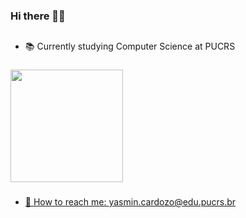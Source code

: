 <!--
**4gu1rr3/4gu1rr3** is a ✨ _special_ ✨ repository because its `README.md` (this file) appears on your GitHub profile.

Here are some ideas to get you started:

- 🔭 I’m currently working on ...
- 🌱 I’m currently learning ...
- 👯 I’m looking to collaborate on ...
- 🤔 I’m looking for help with ...
- 💬 Ask me about ...
- 📫 How to reach me: ...
- 😄 Pronouns: ...
- ⚡ Fun fact: ...
-->
### Hi there 👋✨

##
- 📚 Currently studying Computer Science at PUCRS

###
<div>
 <a href="https://github.com/4gu1rr3">
  <img height="180em" src="https://github-readme-stats.vercel.app/api?username=4gu1rr3&show_icons=true&theme=tokyonight">
 <!-- <img height="180em" src="https://github-readme-stats.vercel.app/api/top-langs/username=4gu1rr3&layout=compact&theme=tokyonight"> -->
</div>

###
- 💌 How to reach me: yasmin.cardozo@edu.pucrs.br
